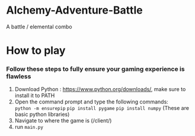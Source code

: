# Alchemy-Adventure-Battle
A battle / elemental combo

# How to play
### Follow these steps to fully ensure your gaming experience is flawless
1. Download Python : https://www.python.org/downloads/,  make sure to install it to PATH
2. Open the command prompt and type the following commands:  
   `python -m ensurepip`
   `pip install pygame`
   `pip install numpy`
   (These are basic python libraries)
3. Navigate to where the game is (/client/)
4. run `main.py`

